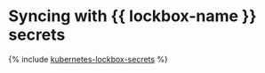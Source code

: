# Syncing with {{ lockbox-name }} secrets

{% include [kubernetes-lockbox-secrets](../../_tutorials/containers/kubernetes-lockbox-secrets.md) %}